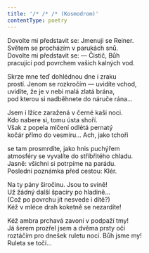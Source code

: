 ```yaml
---
title: '/* /* /* (Kosmodrom)'
contentType: poetry
---
```


<section>

Dovolte mi představit se: Jmenuji se Reiner.  
Světem se procházím v parukách snů.  
Dovolte mi představit se: — Čistič, Bůh  
pracující pod povrchem vašich kalných vod.

Skrze mne teď dohlédnou dne i zraku  
prostí. Jenom se rozkročím — uvidíte vchod,  
uvidíte, že je v nebi malá zlatá brána,  
pod kterou si nadběhnete do náruče rána…

Jsem i lžíce zaražená v černé kaši noci.  
Kdo nabere si, tomu ústa shoří.  
Však z popela mlčení odlétá pernatý  
kočár přímo do vesmíru… Ach, jako tchoři

se tam prosmrdíte, jako hnis puchýřem  
atmosféry se vyvalíte do stříbřitého chladu.  
Jasně: všichni si potrpíme na parádu.  
Poslední poznámka před cestou: Klér.

Na ty pány širočinu. Jsou to svině!  
Už žádný další špacíry po hladině…  
(Což po povrchu jít nesvede i dítě?)  
Kéž v mléce drah koketně se nezardíte!

Kéž ambra prchavá zavoní v podpaží tmy!  
Já šerem prozřel jsem a dvěma prsty očí  
roztáčím pro dnešek ruletu noci. Bůh jsme my!  
Ruleta se točí…

</section>

